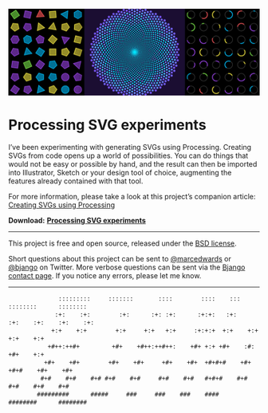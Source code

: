 ![](Help/images/hero.png)

# Processing SVG experiments

I’ve been experimenting with generating SVGs using Processing. Creating SVGs from code opens up a world of possibilities. You can do things that would not be easy or possible by hand, and the result can then be imported into Illustrator, Sketch or your design tool of choice, augmenting the features already contained with that tool.

For more information, please take a look at this project’s companion article: [Creating SVGs using Processing](https://bjango.com/articles/processingsvg/)

**Download:** **[Processing SVG experiments](https://github.com/bjango/Processing-SVG-experiments/archive/master.zip)**

-----

This project is free and open source, released under the [BSD license](https://github.com/bjango/Processing-SVG-experiments/blob/master/LICENSE).

Short questions about this project can be sent to [@marcedwards](https://twitter.com/marcedwards) or [@bjango](https://twitter.com/bjango) on Twitter. More verbose questions can be sent via the [Bjango contact page](https://bjango.com/contact/). If you notice any errors, please let me know.

-----

```
              :::::::::     :::::::       ::::        ::::    :::     ::::::::      :::::::: 
             :+:    :+:        :+:      :+: :+:      :+:+:   :+:    :+:    :+:    :+:    :+: 
            +:+    +:+        +:+     +:+   +:+     :+:+:+  +:+    +:+           +:+    +:+  
           +#++:++#+         +#+    +#++:++#++:    +#+ +:+ +#+    :#:           +#+    +:+   
          +#+    +#+        +#+    +#+     +#+    +#+  +#+#+#    +#+   +#+#    +#+    +#+    
         #+#    #+#    #+# #+#    #+#     #+#    #+#   #+#+#    #+#    #+#    #+#    #+#     
        #########      #####     ###     ###    ###    ####     ########      ######## 
```
